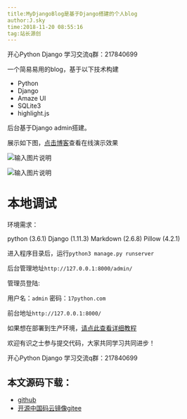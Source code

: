 ```yaml
---
title:MyDjangoBlog是基于Django搭建的个人blog
author:J.sky
time:2018-11-20 08:55:16
tag:站长源创
---
```


开心Python Django 学习交流q群：217840699

一个简易易用的blog，基于以下技术构建

+ Python 
+ Django 
+ Amaze UI 
+ SQLite3 
+ highlight.js 

后台基于Django admin搭建。

展示如下图，[点击博客](http://www.17python.com)查看在线演示效果

![输入图片说明](https://images.gitee.com/uploads/images/2018/1116/201630_6f5d34a4_125848.png "001.png")

![输入图片说明](https://images.gitee.com/uploads/images/2018/1116/204359_4d1b64ee_125848.png "002.png")

# 本地调试

环境需求：

python (3.6.1)
Django (1.11.3)
Markdown (2.6.8)
Pillow (4.2.1)

进入程序目录后，运行`python3 manage.py runserver`

后台管理地址`http://127.0.0.1:8000/admin/`

管理员登陆:

用户名：`admin`   密码：`17python.com`

前台地址`http://127.0.0.1:8000/`

如果想在部署到生产环境，[请点此查看详细教程](http://www.17python.com/blog/67)


欢迎有识之士参与提交代码，大家共同学习共同进步！


开心Python Django 学习交流q群：217840699

## 本文源码下载：

+ [github](https://github.com/bosichong/www.17python.com)
+ [开源中国码云镜像gitee](https://gitee.com/J_Sky/17python)
